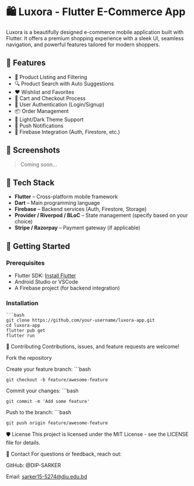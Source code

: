 # 🛍️ Luxora - Flutter E-Commerce App

Luxora is a beautifully designed e-commerce mobile application built with Flutter. It offers a premium shopping experience with a sleek UI, seamless navigation, and powerful features tailored for modern shoppers.

## 📱 Features

- 🛒 Product Listing and Filtering
- 🔍 Product Search with Auto Suggestions
- ❤️ Wishlist and Favorites
- 🧾 Cart and Checkout Process
- 🔐 User Authentication (Login/Signup)
- 📦 Order Management
- 🌙 Light/Dark Theme Support
- 🔔 Push Notifications
- 📡 Firebase Integration (Auth, Firestore, etc.)

## 📸 Screenshots
<!-- Add screenshots of your app here -->
> Coming soon...

## 🧱 Tech Stack

- **Flutter** – Cross-platform mobile framework
- **Dart** – Main programming language
- **Firebase** – Backend services (Auth, Firestore, Storage)
- **Provider / Riverpod / BLoC** – State management (specify based on your choice)
- **Stripe / Razorpay** – Payment gateway (if applicable)

## 🚀 Getting Started

### Prerequisites

- Flutter SDK: [Install Flutter](https://flutter.dev/docs/get-started/install)
- Android Studio or VSCode
- A Firebase project (for backend integration)

### Installation

    ```bash
    git clone https://github.com/your-username/luxora-app.git
    cd luxora-app
    flutter pub get
    flutter run


🤝 Contributing
Contributions, issues, and feature requests are welcome!

Fork the repository

Create your feature branch: 
    ```bash

    git checkout -b feature/awesome-feature

Commit your changes: 
    ```bash
    
    git commit -m 'Add some feature'

Push to the branch: 
    ```bash
    
    git push origin feature/awesome-feature

🛡️ License
This project is licensed under the MIT License - see the LICENSE file for details.

💬 Contact
For questions or feedback, reach out:

GitHub: @DIP-SARKER

Email: sarker15-5274@diu.edu.bd

